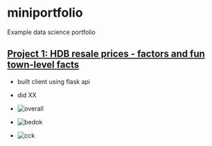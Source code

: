 # miniportfolio
Example data science portfolio

## [Project 1: HDB resale prices - factors and fun town-level facts](https://kellyongcm.github.io/resale_analysis/)
- built client using flask api
- did XX

- ![overall](https://kellyongcm.github.io/resale_analysis/img/MRT_proximity_overall.png)
- ![bedok](https://kellyongcm.github.io/resale_analysis/img/MRT_proximity_Bedok.png)
- ![cck](https://kellyongcm.github.io/resale_analysis/img/MRT_proximity_CCK.png)
